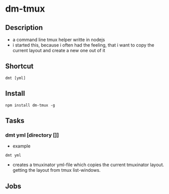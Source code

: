 # dm-tmux

## Description
* a command line tmux helper writte in nodejs
* i started this, because i often had the feeling, that i want to copy the current layout and create a new one out of it

## Shortcut
```
dmt [yml]
```

## Install

```
npm install dm-tmux -g
```

## Tasks

### dmt yml [directory [<fileName>]]
* example
```
dmt yml
```
* creates a tmuxinator yml-file which copies the current tmuxinator layout. getting the layout from tmux list-windows.

## Jobs
